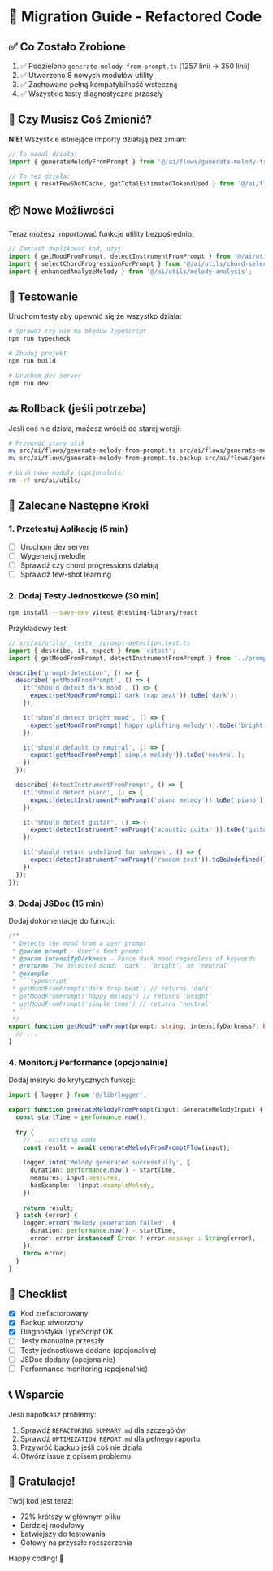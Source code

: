 # 🚀 Migration Guide - Refactored Code

## ✅ Co Zostało Zrobione

1. ✅ Podzielono `generate-melody-from-prompt.ts` (1257 linii → 350 linii)
2. ✅ Utworzono 8 nowych modułów utility
3. ✅ Zachowano pełną kompatybilność wsteczną
4. ✅ Wszystkie testy diagnostyczne przeszły

## 🔄 Czy Musisz Coś Zmienić?

**NIE!** Wszystkie istniejące importy działają bez zmian:

```typescript
// To nadal działa:
import { generateMelodyFromPrompt } from '@/ai/flows/generate-melody-from-prompt';

// To też działa:
import { resetFewShotCache, getTotalEstimatedTokensUsed } from '@/ai/flows/generate-melody-from-prompt';
```

## 📦 Nowe Możliwości

Teraz możesz importować funkcje utility bezpośrednio:

```typescript
// Zamiast duplikować kod, użyj:
import { getMoodFromPrompt, detectInstrumentFromPrompt } from '@/ai/utils/prompt-detection';
import { selectChordProgressionForPrompt } from '@/ai/utils/chord-selection';
import { enhancedAnalyzeMelody } from '@/ai/utils/melody-analysis';
```

## 🧪 Testowanie

Uruchom testy aby upewnić się że wszystko działa:

```bash
# Sprawdź czy nie ma błędów TypeScript
npm run typecheck

# Zbuduj projekt
npm run build

# Uruchom dev server
npm run dev
```

## 🔙 Rollback (jeśli potrzeba)

Jeśli coś nie działa, możesz wrócić do starej wersji:

```bash
# Przywróć stary plik
mv src/ai/flows/generate-melody-from-prompt.ts src/ai/flows/generate-melody-from-prompt-new.ts
mv src/ai/flows/generate-melody-from-prompt.ts.backup src/ai/flows/generate-melody-from-prompt.ts

# Usuń nowe moduły (opcjonalnie)
rm -rf src/ai/utils/
```

## 📝 Zalecane Następne Kroki

### 1. Przetestuj Aplikację (5 min)
- [ ] Uruchom dev server
- [ ] Wygeneruj melodię
- [ ] Sprawdź czy chord progressions działają
- [ ] Sprawdź few-shot learning

### 2. Dodaj Testy Jednostkowe (30 min)
```bash
npm install --save-dev vitest @testing-library/react
```

Przykładowy test:
```typescript
// src/ai/utils/__tests__/prompt-detection.test.ts
import { describe, it, expect } from 'vitest';
import { getMoodFromPrompt, detectInstrumentFromPrompt } from '../prompt-detection';

describe('prompt-detection', () => {
  describe('getMoodFromPrompt', () => {
    it('should detect dark mood', () => {
      expect(getMoodFromPrompt('dark trap beat')).toBe('dark');
    });

    it('should detect bright mood', () => {
      expect(getMoodFromPrompt('happy uplifting melody')).toBe('bright');
    });

    it('should default to neutral', () => {
      expect(getMoodFromPrompt('simple melody')).toBe('neutral');
    });
  });

  describe('detectInstrumentFromPrompt', () => {
    it('should detect piano', () => {
      expect(detectInstrumentFromPrompt('piano melody')).toBe('piano');
    });

    it('should detect guitar', () => {
      expect(detectInstrumentFromPrompt('acoustic guitar')).toBe('guitar');
    });

    it('should return undefined for unknown', () => {
      expect(detectInstrumentFromPrompt('random text')).toBeUndefined();
    });
  });
});
```

### 3. Dodaj JSDoc (15 min)
Dodaj dokumentację do funkcji:

```typescript
/**
 * Detects the mood from a user prompt
 * @param prompt - User's text prompt
 * @param intensifyDarkness - Force dark mood regardless of keywords
 * @returns The detected mood: 'dark', 'bright', or 'neutral'
 * @example
 * ```typescript
 * getMoodFromPrompt('dark trap beat') // returns 'dark'
 * getMoodFromPrompt('happy melody') // returns 'bright'
 * getMoodFromPrompt('simple tune') // returns 'neutral'
 * ```
 */
export function getMoodFromPrompt(prompt: string, intensifyDarkness?: boolean): Mood {
  // ...
}
```

### 4. Monitoruj Performance (opcjonalnie)
Dodaj metryki do krytycznych funkcji:

```typescript
import { logger } from '@/lib/logger';

export function generateMelodyFromPrompt(input: GenerateMelodyInput) {
  const startTime = performance.now();
  
  try {
    // ... existing code
    const result = await generateMelodyFromPromptFlow(input);
    
    logger.info('Melody generated successfully', {
      duration: performance.now() - startTime,
      measures: input.measures,
      hasExample: !!input.exampleMelody,
    });
    
    return result;
  } catch (error) {
    logger.error('Melody generation failed', {
      duration: performance.now() - startTime,
      error: error instanceof Error ? error.message : String(error),
    });
    throw error;
  }
}
```

## 🎯 Checklist

- [x] Kod zrefactorowany
- [x] Backup utworzony
- [x] Diagnostyka TypeScript OK
- [ ] Testy manualne przeszły
- [ ] Testy jednostkowe dodane (opcjonalnie)
- [ ] JSDoc dodany (opcjonalnie)
- [ ] Performance monitoring (opcjonalnie)

## 📞 Wsparcie

Jeśli napotkasz problemy:

1. Sprawdź `REFACTORING_SUMMARY.md` dla szczegółów
2. Sprawdź `OPTIMIZATION_REPORT.md` dla pełnego raportu
3. Przywróć backup jeśli coś nie działa
4. Otwórz issue z opisem problemu

## 🎉 Gratulacje!

Twój kod jest teraz:
- 72% krótszy w głównym pliku
- Bardziej modułowy
- Łatwiejszy do testowania
- Gotowy na przyszłe rozszerzenia

Happy coding! 🚀
